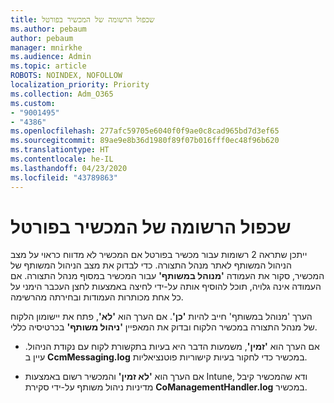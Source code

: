 ```yaml
---
title: שכפול הרשומה של המכשיר בפורטל
ms.author: pebaum
author: pebaum
manager: mnirkhe
ms.audience: Admin
ms.topic: article
ROBOTS: NOINDEX, NOFOLLOW
localization_priority: Priority
ms.collection: Adm_O365
ms.custom:
- "9001495"
- "4386"
ms.openlocfilehash: 277afc59705e6040f0f9ae0c8cad965bd7d3ef65
ms.sourcegitcommit: 89ae9e8b36d1980f89f07b016fff0ec48f96b620
ms.translationtype: HT
ms.contentlocale: he-IL
ms.lasthandoff: 04/23/2020
ms.locfileid: "43789863"
---
```

# <a name="duplicate-device-record-in-the-portal"></a>שכפול הרשומה של המכשיר בפורטל

ייתכן שתראה 2 רשומות עבור מכשיר בפורטל אם המכשיר לא מדווח כראוי על מצב הניהול המשותף לאתר מנהל התצורה. כדי לבדוק את מצב הניהול המשותף של המכשיר, סקור את העמודה **'מנוהל במשותף'** עבור המכשיר במסוף מנהל התצורה. אם העמודה אינה גלויה, תוכל להוסיף אותה על-ידי לחיצה באמצעות לחצן העכבר הימני על כל אחת מכותרות העמודות ובחירתה מהרשימה.

הערך 'מנוהל במשותף' חייב להיות **'כן'**. אם הערך הוא **'לא'**, פתח את יישומון הלקוח של מנהל התצורה במכשיר הלקוח ובדוק את המאפיין **'ניהול משותף'** בכרטיסיה כללי.

- אם הערך הוא **'זמין'**, משמעות הדבר היא בעיות בתקשורת לקוח עם נקודת הניהול. עיין ב **CcmMessaging.log** במכשיר כדי לחקור בעיות קישוריות פוטנציאליות.

- אם הערך הוא **'לא זמין'** והמכשיר רשום באמצעות Intune, ודא שהמכשיר קיבל מדיניות ניהול משותף על-ידי סקירת **CoManagementHandler.log** במכשיר.
